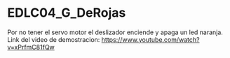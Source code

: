 # EDLC04_G_DeRojas
Por no tener el servo motor el deslizador enciende y apaga un led naranja. 
Link del video de demostracion: https://www.youtube.com/watch?v=xPrfmC81fQw
